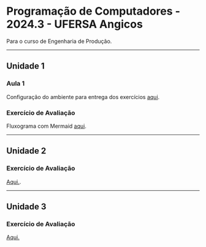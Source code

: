 # Programação de Computadores - 2024.3 - UFERSA Angicos

Para o curso de Engenharia de Produção.

---

## Unidade 1

### Aula 1

Configuração do ambiente para entrega dos exercícios [aqui](aula1.md).

### Exercício de Avaliação

Fluxograma com Mermaid [aqui](exercicio1.md).

---

## Unidade 2

### Exercício de Avaliação

[Aqui.](exercicio2.md).


---

## Unidade 3

### Exercício de Avaliação

[Aqui.](exercicio3.md)
